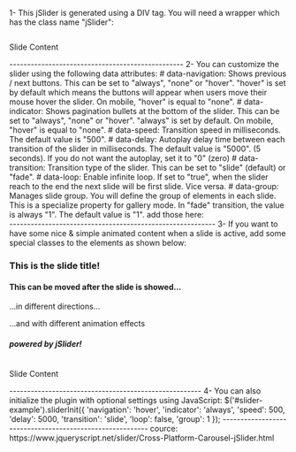 1- This jSlider is generated using a DIV tag. You will need a wrapper which has the class name "jSlider":
<div id="slider-example" class="jSlider">
  <div><img src="1.jpg" alt="" /></div>
  <div><img src="2.jpg" alt="" /></div>
  <div>
    <img src="3.jpg" alt="" />
    <div class="sub-content-sample">
      <p>Slide Content</p>
    </div>
  </div>
  <div><img src="4.jpg" alt="" /></div>
  <div><img src="5.jpg" alt="" /></div>
  <div><img src="6.jpg" alt="" /></div>
</div>
-------------------------------------------------
2- You can customize the slider using the following data attributes:
# data-navigation: Shows previous / next buttons. This can be set to "always", "none" or "hover". "hover" is set by default which means the buttons will appear when users move their mouse hover the slider. On mobile, "hover" is equal to "none".
# data-indicator: Shows pagination bullets at the bottom of the slider. This can be set to "always", "none" or "hover". 
"always" is set by default. On mobile, "hover" is equal to "none".
# data-speed: Transition speed in milliseconds. The default value is "500".
# data-delay: Autoplay delay time between each transition of the slider in milliseconds. The default value is "5000". (5 seconds). If you do not want the autoplay, set it to "0" (zero)
# data-transition: Transition type of the slider. This can be set to "slide" (default) or "fade". 
# data-loop: Enable infinite loop. If set to "true", when the slider reach to the end the next slide will be first slide. Vice versa.
# data-group: Manages slide group. You will define the group of elements in each slide. This is a specialize property for gallery mode. In "fade" transition, the value is always "1". The default value is "1".
add those here: 
<div id="slider-example"  class="jSlider"  data-loop="true"  ata-navigation="always"   data-indicator="none">
----------------------------------------------------------
3-  If you want to have some nice & simple animated content when a slide is active, add some special classes to the elements as shown below:
<div id="slider-example" class="jSlider">
  <div><img src="1.jpg" alt="" /></div>
  <div class="selected">
    <h3 class="appear-top">This is the slide title!</h3>
    <h4 class="appear-right">This can be moved after the slide is showed...</h4>
    <p  class="appear-left">...in different directions...</p>
    <p  class="appear-bottom">...and with different animation effects</p>
    <h5 class="appear-fade">powered by jSlider!</h5>
    <img src="2.jpg" alt="" />
  </div>
  <div>
    <img src="3.jpg" alt="" />
    <div class="sub-content-sample">
      <p>Slide Content</p>
    </div>
  </div>
  <div><img src="4.jpg" alt="" /></div>
  <div><img src="5.jpg" alt="" /></div>
  <div><img src="6.jpg" alt="" /></div>
</div>
------------------------------------------------------
4- You can also initialize the plugin with optional settings using JavaScript:
$('#slider-example').sliderInit({
  'navigation': 'hover', 
  'indicator': 'always', 
  'speed': 500, 
  'delay': 5000, 
  'transition': 'slide', 
  'loop': false, 
  'group': 1
});
---------------------------------------------------------
cource: https://www.jqueryscript.net/slider/Cross-Platform-Carousel-jSlider.html

